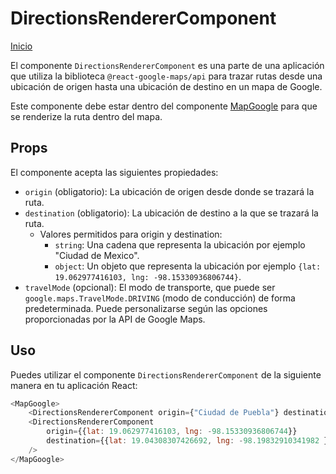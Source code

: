 # DirectionsRendererComponent

[Inicio](../../README.md)


El componente `DirectionsRendererComponent` es una parte de una aplicación que utiliza la biblioteca `@react-google-maps/api` para trazar rutas desde una ubicación de origen hasta una ubicación de destino en un mapa de Google. 

Este componente debe estar dentro del componente [MapGoogle](../components/MapGoogle.md) para que se renderize la ruta dentro del mapa.

## Props

El componente acepta las siguientes propiedades:

- `origin` (obligatorio): La ubicación de origen desde donde se trazará la ruta.
- `destination` (obligatorio): La ubicación de destino a la que se trazará la ruta.
    - Valores permitidos para origin y destination:
        - `string`: Una cadena que representa la ubicación por ejemplo "Ciudad de Mexico".
        - `object`: Un objeto que representa la ubicación por ejemplo `{lat: 19.062977416103, lng: -98.15330936806744}`.
- `travelMode` (opcional): El modo de transporte, que puede ser `google.maps.TravelMode.DRIVING` (modo de conducción) de forma predeterminada. Puede personalizarse según las opciones proporcionadas por la API de Google Maps.

## Uso

Puedes utilizar el componente `DirectionsRendererComponent` de la siguiente manera en tu aplicación React:

```javascript
<MapGoogle>
    <DirectionsRendererComponent origin={"Ciudad de Puebla"} destination={"Ciudad de Mexico"} />
    <DirectionsRendererComponent
        origin={{lat: 19.062977416103, lng: -98.15330936806744}}
        destination={{lat: 19.04308307426692, lng: -98.19832910341982 }}
    />
</MapGoogle>
```